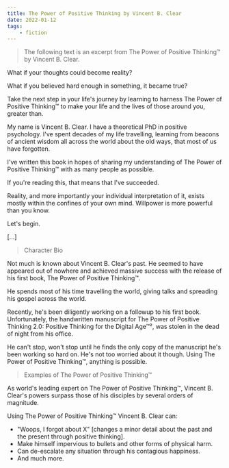 ```yaml
---
title: The Power of Positive Thinking by Vincent B. Clear
date: 2022-01-12
tags:
    - fiction
---
```

> The following text is an excerpt from The Power of Positive Thinking™ by Vincent B. Clear.

What if your thoughts could become reality?

What if you believed hard enough in something, it became true?

Take the next step in your life's journey by learning to harness The Power of Positive Thinking™ to make your life and the lives of those around you, greater than.

My name is Vincent B. Clear. I have a theoretical PhD in positive psychology. I've spent decades of my life travelling, learning from beacons of ancient wisdom all across the world about the old ways, that most of us have forgotten.

I've written this book in hopes of sharing my understanding of The Power of Positive Thinking™ with as many people as possible.

If you're reading this, that means that I've succeeded.

Reality, and more importantly your individual interpretation of it, exists mostly within the confines of your own mind. Willpower is more powerful than you know.

Let's begin.

[...]

> Character Bio

Not much is known about Vincent B. Clear's past. He seemed to have appeared out of nowhere and achieved massive success with the release of his first book, The Power of Positive Thinking™.

He spends most of his time travelling the world, giving talks and spreading his gospel across the world.

Recently, he's been diligently working on a followup to his first book. Unfortunately, the handwritten manuscript for The Power of Positive Thinking 2.0: Positive Thinking for the Digital Age™², was stolen in the dead of night from his office.

He can't stop, won't stop until he finds the only copy of the manuscript he's been working so hard on. He's not too worried about it though. Using The Power of Positive Thinking™, anything is possible.


> Examples of The Power of Positive Thinking™

As world's leading expert on The Power of Positive Thinking™, Vincent B. Clear's powers surpass those of his disciples by several orders of magnitude.

Using The Power of Positive Thinking™ Vincent B. Clear can:

- "Woops, I forgot about X" [changes a minor detail about the past and the present through positive thinking].
- Make himself impervious to bullets and other forms of physical harm.
- Can de-escalate any situation through his contagious happiness.
- And much more.
